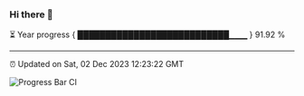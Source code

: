 ### Hi there 👋

⏳ Year progress { ███████████████████████████▁▁▁ } 91.92 %

---

⏰ Updated on Sat, 02 Dec 2023 12:23:22 GMT

![Progress Bar CI](https://github.com/liununu/liununu/workflows/Progress%20Bar%20CI/badge.svg)
